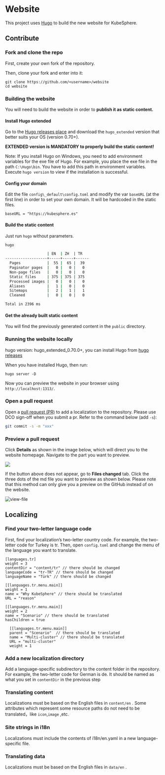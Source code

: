 # Website

This project uses [Hugo](https://gohugo.io/) to build the new website for KubeSphere.

## Contribute

### Fork and clone the repo

First, create your own fork of the repository.

Then, clone your fork and enter into it:

```
git clone https://github.com/<username>/website
cd website
```

### Building the website

You will need to build the website in order to **publish it as static content.**

#### Install Hugo extended

Go to the [Hugo releases place](https://github.com/gohugoio/hugo/releases) and download the `hugo_extended` version that better suits your OS (version 0.70+).

**EXTENDED version is MANDATORY to properly build the static content!**

Note: If you install Hugo on Windows, you need to add environment variables for the exe file of Hugo. For example, you place the exe file in the path `C:\Hugo\bin`. You have to add this path in environment variables. Execute `hugo version` to view if the installation is successful.

#### Config your domain

Edit the file `config\_default\config.toml` and modify the var `baseURL` (at the
first line) in order to set your own domain. It will be hardcoded in the static
files.

```
baseURL = "https://kubesphere.es"
```

#### Build the static content

Just run `hugo` without parameters.

```bash
hugo

                   | EN  | ZH  | TR
-------------------+-----+-----+------
  Pages            |  55 |  65 |  39
  Paginator pages  |   0 |   0 |   0
  Non-page files   |   0 |   0 |   0
  Static files     | 375 | 375 | 375
  Processed images |   0 |   0 |   0
  Aliases          |   1 |   0 |   0
  Sitemaps         |   2 |   1 |   1
  Cleaned          |   0 |   0 |   0

Total in 2396 ms
```

#### Get the already built static content

You will find the previously generated content in the `public` directory.

### Running the website locally

hugo version: hugo_extended_0.70.0+, you can install Hugo from [hugo releases](https://github.com/gohugoio/hugo/releases)

When you have installed Hugo, then run:

```
hugo server -D
```

Now you can preview the website in your browser using `http://localhost:1313/`.

### Open a pull request

Open a [pull request (PR)](https://help.github.com/en/desktop/contributing-to-projects/creating-an-issue-or-pull-request#creating-a-new-pull-request) to add a localization to the repository. Please use DCO sign-off when you submit a pr. Refer to the command below (add `-s`):

```bash
git commit -s -m "xxx"
```

### Preview a pull request

Click **Details** as shown in the image below, which will direct you to the website homepage. Navigate to the part you want to preview.

![](https://ap3.qingstor.com/kubesphere-website/docs/preview-pr-github.png)

If the button above does not appear, go to **Files changed** tab. Click the three dots of the md file you want to preview as shown below. Please note that this method can only give you a preview on the GitHub instead of on the website.

![view-file](https://ap3.qingstor.com/kubesphere-website/docs/view-file-github.png)

## Localizing

### Find your two-letter language code

First, find your localization’s two-letter country code. For example, the two-letter code for Turkey is tr. Then, open `config.toml` and change the menu of the language you want to translate.

```
[languages.tr]
weight = 3
contentDir = "content/tr" // there should be changed
languageCode = "tr-TR" // there should be changed
languageName = "Türk" // there should be changed

[[languages.tr.menu.main]]
weight = 1
name = "Why KubeSphere" // there should be translated
URL = "reason"

[[languages.tr.menu.main]]
weight = 2
name = "Scenario" // there should be translated
hasChildren = true

  [[languages.tr.menu.main]]
  parent = "Scenario"  // there should be translated
  name = "Multi-cluster" // there should be translated
  URL = "multi-cluster"
  weight = 1

```

### Add a new localization directory

Add a language-specific subdirectory to the content folder in the repository. For example, the two-letter code for German is de. It should be named as what you set in `contentDir` in the previous step

### Translating content

Localizations must be based on the English files in `content/en` . Some attributes which represent some resource paths do not need to be translated，like `icon`,`image` ,etc.

### Site strings in i18n

Localizations must include the contents of i18n/en.yaml in a new language-specific file.

### Translating data

Localizations must be based on the English files in `data/en` .
